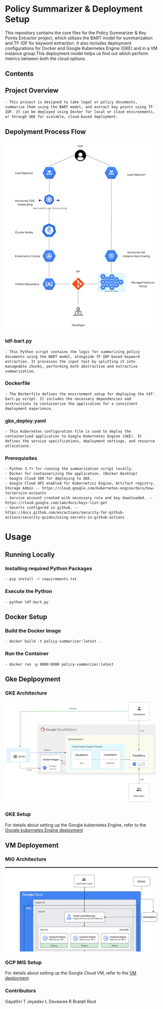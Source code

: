 # Policy Summarizer & Deployment Setup
This repository contains the core files for the Policy Summarizer & Key Points Extractor project, which utilizes the BART model for summarization and TF-IDF for keyword extraction. It also includes deployment configurations for Docker and Google Kubernetes Engine (GKE) and in a VM instance group.This deployment model helps us find out which perform metrics between both the cloud options.   

## Contents

## Project Overview
    - This project is designed to take legal or policy documents, summarize them using the BART model, and extract key points using TF-IDF. It can be deployed using Docker for local or cloud environments, or through GKE for scalable, cloud-based deployment.
    
## Depolyment Process Flow

![Process flow Diagram](./img/Process_view.png)

### tdf-bart.py
    - This Python script contains the logic for summarizing policy documents using the BART model, alongside TF-IDF-based keyword extraction. It processes the input text by splitting it into manageable chunks, performing both abstractive and extractive summarization.

### Dockerfile
    - The Dockerfile defines the environment setup for deploying the tdf-bart.py script. It includes the necessary dependencies and instructions to containerize the application for a consistent deployment experience.

### gke_deploy.yaml
    - This Kubernetes configuration file is used to deploy the containerized application to Google Kubernetes Engine (GKE). It defines the service specifications, deployment settings, and resource allocations.

### Prerequisites
    - Python 3.7+ for running the summarization script locally.
    - Docker for containerizing the application. (Docker Desktop)
    - Google Cloud SDK for deploying to GKE.
    - Google Cloud API enabled for Kubernetics Engine, Artifact registry, Storage Admin -- https://cloud.google.com/kubernetes-engine/docs/how-to/service-accounts
    - Service account created with necessary role and key downloaded. -- https://cloud.google.com/iam/docs/keys-list-get
    - Secerts configured in github. -- https://docs.github.com/en/actions/security-for-github-actions/security-guides/using-secrets-in-github-actions

# Usage

## Running Locally

### Installing required Python Packages
 
    - pip install -r requirements.txt

### Execute the Python 
    - python tdf-bart.py

## Docker Setup 

### Build the Docker Image 
    - docker build -t policy-summarizer:latest .

### Run the Container 
    - docker run -p 8080:8080 policy-summarizer:latest

## Gke Deplpoyment

### GKE Architecture

![Architecture Diagram](./img/gke_arch.png)

### GKE Setup
 
For details about setting up the Google kubernetes Engine, refer to the [Google kubernetes Engine deployment](./gke-deployment/gcp_gke_deploy.md)


## VM Deployement

### MIG Architecture 

![Architecture Diagram](./img/g_vm_arch.jpg)

### GCP MIS Setup

For details about setting up the Google Cloud VM, refer to the [VM deployment](./gcp-vm-deployment/GCP_VM_README.md)

### Contributors
Gayathri T
Jeyadev L 
Devasree R
Bratati Rout
